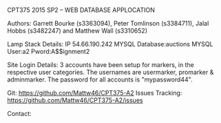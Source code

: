 
 CPT375 2015 SP2 – WEB DATABASE APPLOCATION

 Authors: Garrett Bourke (s3363094), Peter Tomlinson (s3384711), Jalal Hobbs (s3482247) and Matthew Wall (s3310652)

  Lamp Stack Details: IP 54.66.190.242  MYSQL Database:auctions  MYSQL User:a2 Pword:A$$ignment2
  
  Site Login Details: 3 accounts have been setup for markers, in the respective user categories.  The usernames are usermarker, promarker & adminmarker.  The password for all accounts is "mypassword44".
  
  Git: https://github.com/Mattw46/CPT375-A2
  Issues Tracking: https://github.com/Mattw46/CPT375-A2/issues    
  
  Contact:
